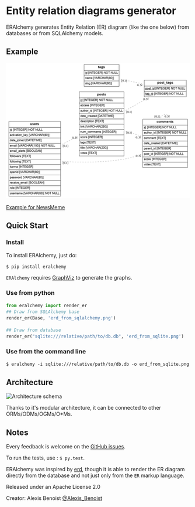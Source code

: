# Entity relation diagrams generator

ERAlchemy generates Entity Relation (ER) diagram (like the one below) from databases or from SQLAlchemy models.

## Example

![Example for a graph](https://raw.githubusercontent.com/Alexis-benoist/eralchemy/master/newsmeme.png?raw=true "Example for NewsMeme")

[Example for NewsMeme](https://bitbucket.org/danjac/newsmeme)

## Quick Start 

### Install
To install ERAlchemy, just do:

    $ pip install eralchemy
    
`ERAlchemy` requires [GraphViz](http://www.graphviz.org/Download.php) to generate the graphs.

### Use from python
```python
from eralchemy import render_er
## Draw from SQLAlchemy base
render_er(Base, 'erd_from_sqlalchemy.png')

## Draw from database
render_er("sqlite:///relative/path/to/db.db", 'erd_from_sqlite.png')
``` 

### Use from the command line

    $ eralchemy -i sqlite:///relative/path/to/db.db -o erd_from_sqlite.png


## Architecture
![Architecture schema](https://raw.githubusercontent.com/Alexis-benoist/eralchemy/master/eralchemy_architecture.png?raw=true "Architecture schema")

Thanks to it's modular architecture, it can be connected to other ORMs/ODMs/OGMs/O*Ms.

## Notes
Every feedback is welcome on the [GitHub issues](https://github.com/Alexis-benoist/eralchemy/issues).

To run the tests, use : `$ py.test`.

ERAlchemy was inspired by [erd](https://github.com/BurntSushi/erd), though it is able to render the ER diagram directly 
from the database and not just only from the `ER` markup language.

Released under an Apache License 2.0

Creator: Alexis Benoist [@Alexis_Benoist](https://twitter.com/Alexis_Benoist)
